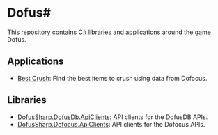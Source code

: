 # Dofus#

This repository contains C# libraries and applications around the game Dofus.

## Applications

- [Best Crush](https://github.com/ismailbennani/DofusSharp/tree/main/DofusSharp.BestCrush): Find the best items to crush using data from Dofocus.

## Libraries

- [DofusSharp.DofusDb.ApiClients](https://github.com/ismailbennani/DofusSharp/tree/main/DofusSharp.DofusDb.ApiClients): API clients for the DofusDB APIs.
- [DofusSharp.Dofocus.ApiClients](https://github.com/ismailbennani/DofusSharp/tree/main/DofusSharp.Dofocus.ApiClients): API clients for the Dofocus APIs.
